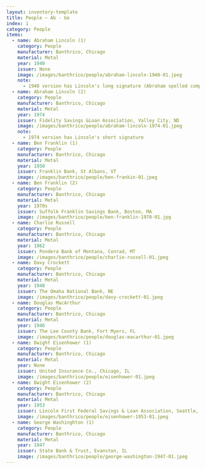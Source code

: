 ```yaml
---
layout: inventory-template
title: People ~ Ab - Ge
index: 1
category: People
items:
  - name: Abraham Lincoln (1)
    category: People
    manufacturer: Banthrico, Chicago
    material: Metal
    year: 1940
    issuer: None
    image: /images/banthrico/people/abraham-lincoln-1940-01.jpeg
    note: 
      - 1940 version has Lincoln's long signature (Abraham spelled completely)
  - name: Abraham Lincoln (2)
    category: People
    manufacturer: Banthrico, Chicago
    material: Metal
    year: 1974
    issuer: Fidelity Savings &Loan Association, Valley City, ND
    image: /images/banthrico/people/abraham-lincoln-1974-01.jpeg
    note: 
      - 1974 version has Lincoln's short signature
  - name: Ben Franklin (1)
    category: People
    manufacturer: Banthrico, Chicago
    material: Metal
    year: 1950
    issuer: Franklin Bank, St Albans, VT
    image: /images/banthrico/people/ben-frankin-01.jpeg
  - name: Ben Franklin (2)
    category: People
    manufacturer: Banthrico, Chicago
    material: Metal
    year: 1970s
    issuer: Suffolk Franklin Savings Bank, Boston, MA
    image: /images/banthrico/people/ben-franklin-1970-01.jpg
  - name: Charlie Russell
    category: People
    manufacturer: Banthrico, Chicago
    material: Metal
    year: 1962
    issuer: Pondera Bank of Montana, Conrad, MT
    image: /images/banthrico/people/charlie-russell-01.jpeg
  - name: Davy Crockett
    category: People
    manufacturer: Banthrico, Chicago
    material: Metal
    year: 1948
    issuer: The Omaha National Bank, NE
    image: /images/banthrico/people/davy-crockett-01.jpeg
  - name: Douglas MacArthur
    category: People
    manufacturer: Banthrico, Chicago
    material: Metal
    year: 1946
    issuer: The Lee County Bank, Fort Myers, FL
    image: /images/banthrico/people/douglas-macarthur-01.jpeg
  - name: Dwight Eisenhower (1)
    category: People
    manufacturer: Banthrico, Chicago
    material: Metal
    year: None
    issuer: United Insurance Co., Chicago, IL
    image: /images/banthrico/people/eisenhower-01.jpeg
  - name: Dwight Eisenhower (2)
    category: People
    manufacturer: Banthrico, Chicago
    material: Metal
    year: 1953
    issuer: Lincoln First Federal Savings & Loan Association, Seattle, WA
    image: /images/banthrico/people/eisenhower-1953-01.jpeg
  - name: George Washinghton (1)
    category: People
    manufacturer: Banthrico, Chicago
    material: Metal
    year: 1947
    issuer: State Bank & Trust, Evanston, IL
    image: /images/banthrico/people/george-washington-1947-01.jpeg
---
```

